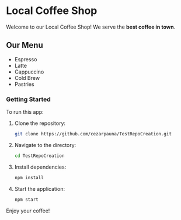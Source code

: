 # Local Coffee Shop

Welcome to our Local Coffee Shop! We serve the **best coffee in town**.

## Our Menu
- Espresso
- Latte
- Cappuccino
- Cold Brew
- Pastries

### Getting Started
To run this app:
1. Clone the repository:
   ```bash
   git clone https://github.com/cezarpauna/TestRepoCreation.git
   ```
2. Navigate to the directory:
   ```bash
   cd TestRepoCreation
   ```
3. Install dependencies:
   ```bash
   npm install
   ```
4. Start the application:
   ```bash
   npm start
   ```

Enjoy your coffee!